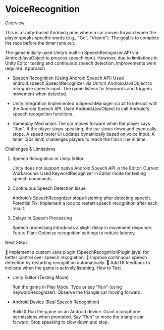 # VoiceRecognition
Overview

This is a Unity-based Android game where a car moves forward when the player speaks specific words (e.g., "Go", "Vroom"). The goal is to complete the race before the timer runs out.

The game initially used Unity’s built-in SpeechRecognizer API via AndroidJavaObject to process speech input. However, due to limitations in Unity Editor testing and continuous speech detection, improvements were required.
Approach

- Speech Recognition (Using Android Speech API)
        Used android.speech.SpeechRecognizer via Unity’s AndroidJavaObject to recognize speech input.
        The game listens for keywords and triggers movement when detected.

- Unity Integration
        Implemented a SpeechManager script to interact with the Android Speech API.
        Used AndroidJavaObject to call Android's speech recognition functions.

- Gameplay Mechanics
        The car moves forward when the player says "Run".
        If the player stops speaking, the car slows down and eventually stops.
        A speed meter UI updates dynamically based on voice input.
        A timer (30s limit) challenges players to reach the finish line in time.

Challenges & Limitations
1. Speech Recognition in Unity Editor

    Unity does not support native Android Speech API in the Editor.
    Current Workaround: Used KeywordRecognizer in Editor mode for testing speech commands.

2. Continuous Speech Detection Issue

    Android’s SpeechRecognizer stops listening after detecting speech.
    Potential Fix: Implement a loop to restart speech recognition after each result.

3. Delays in Speech Processing

    Speech processing introduces a slight delay in movement response.
    Future Plan: Optimize recognition settings to reduce latency.

Next Steps

🔹 Implement a custom Java plugin (SpeechRecognitionPlugin.java) for better control over speech recognition.
🔹 Improve continuous speech detection by restarting recognition automatically.
🔹 Add UI feedback to indicate when the game is actively listening.
How to Test

- Unity Editor (Testing Mode)

    Run the game in Play Mode.
    Type or say "Run" (using KeywordRecognizer).
    Observe the triangle car moving forward.

- Android Device (Real Speech Recognition)

    Build & Run the game on an Android device.
    Grant microphone permissions when prompted.
    Say "Run" to move the triangle car forward.
    Stop speaking to slow down and stop.
